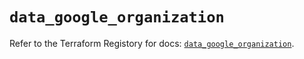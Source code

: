 # `data_google_organization`

Refer to the Terraform Registory for docs: [`data_google_organization`](https://registry.terraform.io/providers/hashicorp/google/4.81.0/docs/data-sources/organization).
